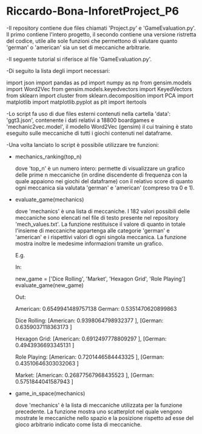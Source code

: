 # Riccardo-Bona-InforetProject_P6

-Il repository contiene due files chiamati 'Project.py' e 'GameEvaluation.py'. Il primo contiene l'intero progetto, il secondo contiene una versione ristretta del 
 codice, utile alle sole funzioni che permettono di valutare quanto 'german' o 'american' sia un set di meccaniche arbitrarie.

-Il seguente tutorial si riferisce al file 'GameEvaluation.py'.

-Di seguito la lista degli import necessari:

import json
import pandas as pd
import numpy as np
from gensim.models import Word2Vec
from gensim.models.keyedvectors import KeyedVectors
from sklearn import cluster
from sklearn.decomposition import PCA
import matplotlib
import matplotlib.pyplot as plt
import itertools


-Lo script fa uso di due files esterni contenuti nella cartella 'data': 'ggt3.json', contenente i dati relativi a 18800 boardgames e 'mechanic2vec.model', il modello 
 Word2Vec (gensim) il cui training è stato eseguito sulle meccaniche di tutti i giochi contenuti nel dataframe.
 
-Una volta lanciato lo script è possibile utilizzare tre funzioni:

-    mechanics_ranking(top_n)

     dove 'top_n' è un numero intero: permette di visualizzare un grafico delle prime n meccaniche (in ordine discendente di frequenza con la quale appaiono nei 
     giochi del dataframe) con il relativo score di quanto ogni meccanica sia valutata 'german' e 'american' (compreso tra 0 e 1).
 
-    evaluate_game(mechanics)

     dove 'mechanics' è una lista di meccaniche. I 182 valori possibili delle meccaniche sono elencati nel file di testo presente nel repository 'mech_values.txt'.
     La funzione restituisce il valore di quanto in totale l'insieme di meccaniche appartenga alle categorie 'german' e 'american' e i rispettivi valori di ogni
     singola meccanica.
     La funzione mostra inoltre le medesime informazioni tramite un grafico.
     
     E.g.
     
     In:
     
     new_game = ['Dice Rolling', 'Market', 'Hexagon Grid', 'Role Playing']
     evaluate_game(new_game)
     
     Out:
     
     American:  0.6549941489757138 
     German:  0.5351470620899863
     
     Dice Rolling:  [American:  0.9398064798932377 ], [German:  0.6359037118363173 ]
     
     Hexagon Grid:  [American:  0.6912497778809297 ], [German:  0.4943936693345131 ]
     
     Role Playing:  [American:  0.7201446584443325 ], [German:  0.43510646303032063 ]
     
     Market:  [American:  0.26877567968435523 ], [German:  0.5751844041587943 ]


-    game_in_space(mechanics)
     
     dove 'mechanics' è la lista di meccaniche utilizzata per la funzione precedente.
     La funzione mostra uno scatterplot nel quale vengono mostrate le meccaniche nello spazio e la posizione rispetto ad esse del gioco arbitrario indicato come lista 
     di meccaniche.
